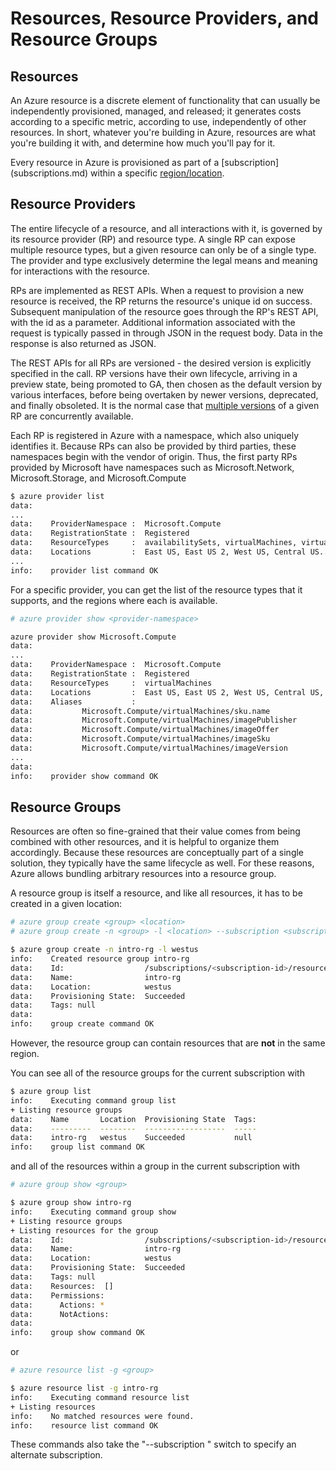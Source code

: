 Resources, Resource Providers, and Resource Groups
==================================================

## Resources

An Azure resource is a discrete element of functionality that can usually
be independently provisioned, managed, and released; it generates costs
according to a specific metric, according to use, independently of other
resources.  In short, whatever you're building in Azure, resources are
what you're building it with, and determine how much you'll pay for it.

Every resource in Azure is provisioned as part of a [subscription]
(subscriptions.md) within a specific [region/location](regions.md).

## Resource Providers

The entire lifecycle of a resource, and all interactions with it,
is governed by its resource provider (RP) and resource type.  A single 
RP can expose multiple resource types, but a given resource can only be
of a single type.  The provider and type exclusively determine the
legal means and meaning for interactions with the resource.

RPs are implemented as REST APIs.  When a request to provision a new
resource is received, the RP returns the resource's unique id on success.
Subsequent manipulation of the resource goes through the RP's REST API,
with the id as a parameter.  Additional information associated with the
request is typically passed in through JSON in the request body.  Data
in the response is also returned as JSON.

The REST APIs for all RPs are versioned - the desired version is explicitly
specified in the call.  RP versions have their own lifecycle, arriving in
a preview state, being promoted to GA, then chosen as the default
version by various interfaces, before being overtaken by newer versions,
deprecated, and finally obsoleted.  It is the normal case that [multiple
versions](debugging.md) of a given RP are concurrently available.

Each RP is registered in Azure with a namespace, which also uniquely
identifies it.  Because RPs can also be provided by third parties, these
namespaces begin with the vendor of origin.  Thus, the first party RPs
provided by Microsoft have namespaces such as Microsoft.Network,
Microsoft.Storage, and Microsoft.Compute

```bash
$ azure provider list
data:    
...
data:    ProviderNamespace :  Microsoft.Compute
data:    RegistrationState :  Registered
data:    ResourceTypes     :  availabilitySets, virtualMachines, virtualMachines/extensions, virtualMachineScaleSets...
data:    Locations         :  East US, East US 2, West US, Central US...
...
info:    provider list command OK
```

For a specific provider, you can get the list of the resource types that 
it supports, and the regions where each is available.

```bash
# azure provider show <provider-namespace>

azure provider show Microsoft.Compute
data:    
...
data:    ProviderNamespace :  Microsoft.Compute
data:    RegistrationState :  Registered
data:    ResourceTypes     :  virtualMachines
data:    Locations         :  East US, East US 2, West US, Central US, North Central US, South Central US, North Europe, West Europe, East Asia, Southeast Asia, Japan East, Japan West, Australia East, Australia Southeast, Brazil South, South India, Central India, West India, Canada Central, Canada East, West US 2, West Central US, UK South, UK West
data:    Aliases           : 
data:           Microsoft.Compute/virtualMachines/sku.name
data:           Microsoft.Compute/virtualMachines/imagePublisher
data:           Microsoft.Compute/virtualMachines/imageOffer
data:           Microsoft.Compute/virtualMachines/imageSku
data:           Microsoft.Compute/virtualMachines/imageVersion
...
data:    
info:    provider show command OK
```

## Resource Groups

Resources are often so fine-grained that their value comes from 
being combined with other resources, and it is helpful to organize them
accordingly.  Because these resources are conceptually
part of a single solution, they typically have the same lifecycle as well.
For these reasons, Azure allows bundling arbitrary resources into a
resource group.

A resource group is itself a resource, and like all resources, it has to
be created in a given location:

```bash
# azure group create <group> <location>
# azure group create -n <group> -l <location> --subscription <subscription-id>

$ azure group create -n intro-rg -l westus
info:    Created resource group intro-rg
data:    Id:                  /subscriptions/<subscription-id>/resourceGroups/intro-rg
data:    Name:                intro-rg
data:    Location:            westus
data:    Provisioning State:  Succeeded
data:    Tags: null
data:    
info:    group create command OK
```

However, the resource group can contain resources that are **not** in the
same region.

You can see all of the resource groups for the current subscription with

```bash
$ azure group list
info:    Executing command group list
+ Listing resource groups                                                      
data:    Name       Location  Provisioning State  Tags:
data:    ---------  --------  ------------------  -----
data:    intro-rg   westus    Succeeded           null 
info:    group list command OK
```

and all of the resources within a group in the current subscription with

```bash
# azure group show <group>

$ azure group show intro-rg
info:    Executing command group show
+ Listing resource groups                                                      
+ Listing resources for the group                                              
data:    Id:                  /subscriptions/<subscription-id>/resourceGroups/intro-rg
data:    Name:                intro-rg
data:    Location:            westus
data:    Provisioning State:  Succeeded
data:    Tags: null
data:    Resources:  []
data:    Permissions:
data:      Actions: *
data:      NotActions: 
data:    
info:    group show command OK
```

or

```bash
# azure resource list -g <group>

$ azure resource list -g intro-rg
info:    Executing command resource list
+ Listing resources                                                            
info:    No matched resources were found.
info:    resource list command OK
```

These commands also take the "--subscription <subscription-id>" switch
to specify an alternate subscription.
